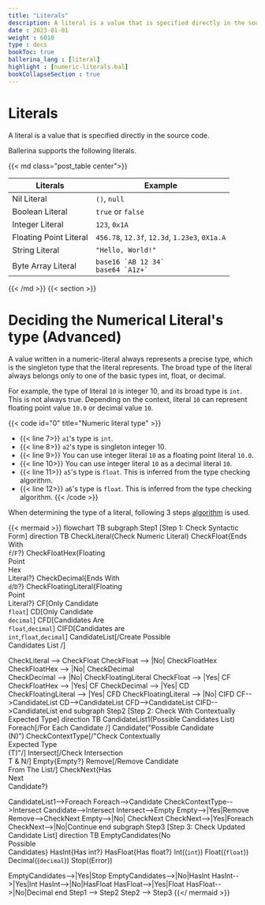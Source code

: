 ```yaml
---
title: "Literals"
description: A literal is a value that is specified directly in the source code.
date : 2023-01-01
weight : 6010
type : docs
bookToc: true
ballerina_lang : [literal]
highlight : [numeric-literals.bal]
bookCollapseSection : true
---
```


# Literals

A literal is a value that is specified directly in the source code. 
<!--more-->
Ballerina supports the following literals.

{{< md class="post_table center">}}

| Literals               | Example                                          |
|------------------------|--------------------------------------------------|
| Nil Literal            | `()`, `null`                                     |
| Boolean Literal        | `true` or `false`                                |
| Integer Literal        | `123`, `0x1A`                                    |
| Floating Point Literal | `456.78`, `12.3f`, `12.3d`, `1.23e3`, `0X1a.A`   |
| String Literal         | `"Hello, World!"`                                |
| Byte Array Literal     | ``base16 `AB 12 34` `` <br/>  ``base64 `A1z+` `` |

{{< /md >}}
{{< section >}}

# Deciding the Numerical Literal's type (Advanced)

A value written in a numeric-literal always represents a precise type, which is the singleton type that the 
literal represents. The broad type of the literal always belongs only to one of the basic types int, float, or decimal.

For example, the type of literal `10` is integer 10, and its broad type is `int`. This is not always true. 
Depending on the context, literal `10` can represent floating point value `10.0` or decimal value `10`. 

{{< code id="0" title="Numeric literal type" >}}
* {{< line 7>}} `a1`'s type is `int`.
* {{< line 8>}} `a2`'s type is singleton integer 10.
* {{< line 9>}} You can use integer literal `10` as a floating point literal `10.0`.
* {{< line 10>}} You can use integer literal `10` as a decimal literal `10`.
* {{< line 11>}} `a5`'s type is `float`. This is inferred from the type checking algorithm.
* {{< line 12>}} `a6`'s type is `float`. This is inferred from the type checking algorithm.
{{< /code >}}

When determining the type of a literal, following 3 steps [algorithm](https://ballerina.io/spec/lang/master/#numeric-literal) is used.

{{< mermaid >}}
flowchart TB
subgraph Step1 [Step 1: Check Syntactic Form]
direction TB
CheckLiteral(Check Numeric Literal)
CheckFloat{Ends With<br><code>f</code>/<code>F</code>?}
CheckFloatHex{Floating<br>Point<br>Hex<br>Literal?}
CheckDecimal{Ends With<br><code>d</code>/<code>D</code>?}
CheckFloatingLiteral{Floating<br>Point<br> Literal?}
CF[Only Candidate<br><code>float</code>]
CD[Only Candidate<br><code>decimal</code>]
CFD[Candidates Are<br><code>float</code>,<code>decimal</code>]
CIFD[Candidates are<br> <code>int</code>,<code>float</code>,<code>decimal</code>]
CandidateList[/Create Possible<br>Candidates List /]

CheckLiteral --> CheckFloat
CheckFloat --> |No| CheckFloatHex  
CheckFloatHex --> |No| CheckDecimal  
CheckDecimal --> |No| CheckFloatingLiteral
CheckFloat --> |Yes| CF
CheckFloatHex --> |Yes| CF
CheckDecimal --> |Yes| CD
CheckFloatingLiteral --> |Yes| CFD
CheckFloatingLiteral --> |No| CIFD
CF-->CandidateList
CD-->CandidateList
CFD-->CandidateList
CIFD-->CandidateList
end
subgraph Step2 [Step 2: Check With Contextually Expected Type]
direction TB
CandidateList1(Possible Candidates List)
Foreach[/For Each Candidate /]
Candidate("Possible Candidate<br>(N)")
CheckContextType[/"Check Contextually<br> Expected Type<br>(T)"/]
Intersect[/Check Intersection<br>T & N/]
Empty{Empty?}
Remove[/Remove Candidate<br>From The List/]
CheckNext{Has<br>Next<br>Candidate?}

CandidateList1-->Foreach
Foreach-->Candidate
CheckContextType-->Intersect
Candidate-->Intersect
Intersect-->Empty
Empty-->|Yes|Remove
Remove-->CheckNext
Empty-->|No| CheckNext
CheckNext-->|Yes|Foreach
CheckNext-->|No|Continue
end
subgraph Step3 [Step 3: Check Updated Candidate List]
direction TB
EmptyCandidates{No<br>Possible<br>Candidates}
HasInt{Has int?}
HasFloat{Has float?}
Int((<code>int</code>))
Float((<code>float</code>))
Decimal((<code>decimal</code>))
Stop((Error))

EmptyCandidates-->|Yes|Stop
EmptyCandidates-->|No|HasInt
HasInt-->|Yes|Int
HasInt-->|No|HasFloat
HasFloat-->|Yes|Float
HasFloat-->|No|Decimal
end
Step1 --> Step2
Step2 --> Step3
{{</ mermaid >}}